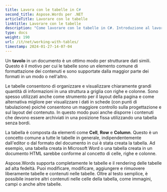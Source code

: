 ```yaml
---
title: Lavora con le tabelle in C#
second_title: Aspose.Words per .NET
articleTitle: Lavorare con le tabelle
linktitle: Lavorare con le tabelle
description: "Come lavorare con le tabelle in C#. Introduzione al lavoro con le tabelle e ai concetti di nodo tabella in Aspose.Words per .NET."
type: docs
weight: 190
url: /it/net/working-with-tables/
timestamp: 2024-01-27-14-07-04
---
```


Un **tavolo** in un documento è un ottimo modo per strutturare dati simili. Questo è il motivo per cui le tabelle sono un elemento comune di formattazione dei contenuti e sono supportate dalla maggior parte dei formati in un modo o nell'altro.

Le tabelle consentono di organizzare e visualizzare chiaramente grandi quantità di informazioni in una struttura a griglia con righe e colonne. Sono spesso utilizzati anche come strumento per il layout della pagina e come alternativa migliore per visualizzare i dati in schede (con punti di tabulazione) poiché consentono un maggiore controllo sulla progettazione e sul layout del contenuto. In questo modo puoi anche disporre i contenuti che devono essere archiviati in una posizione fissa utilizzando una tabella senza bordi.

La tabella è composta da elementi come **Cell**, **Row** e **Column**. Questo è un concetto comune a tutte le tabelle in generale, indipendentemente dall'editor o dal formato del documento in cui è stata creata la tabella. Ad esempio, una tabella creata in Microsoft Word o una tabella creata in un documento HTML sarebbe conforme al concetto di celle, righe e colonne.

Aspose.Words supporta completamente le tabelle e il rendering delle tabelle ad alta fedeltà. Puoi modificare, modificare, aggiungere e rimuovere liberamente tabelle e contenuti nelle tabelle. Oltre al testo semplice, è possibile inserire altri contenuti nelle celle della tabella, come immagini, campi o anche altre tabelle.
